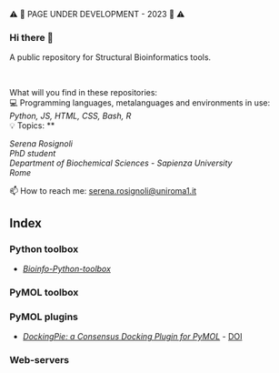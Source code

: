  :warning: :wrench: PAGE UNDER DEVELOPMENT - 2023 :wrench: :warning:


### Hi there 👋

A public repository for Structural Bioinformatics tools.

<br />

What will you find in these repositories: <br />
:computer: Programming languages, metalanguages and environments in use: *Python, JS, HTML, CSS, Bash, R* <br />
:bulb: Topics: **

*Serena Rosignoli <br />
PhD student <br />
Department of Biochemical Sciences - Sapienza University <br />
Rome <br />*


📫 How to reach me: serena.rosignoli@uniroma1.it


## Index

### Python toolbox
- [*Bioinfo-Python-toolbox*](https://github.com/SerenaRosi/Bioinfo-Python-toolbox)

### PyMOL toolbox

### PyMOL plugins

- [*DockingPie: a Consensus Docking Plugin for PyMOL*](https://github.com/paiardin/DockingPie) - [DOI](https://doi.org/10.1093/bioinformatics/btac452 "Rosignoli et al., Bioinformatics, 2022")

### Web-servers



